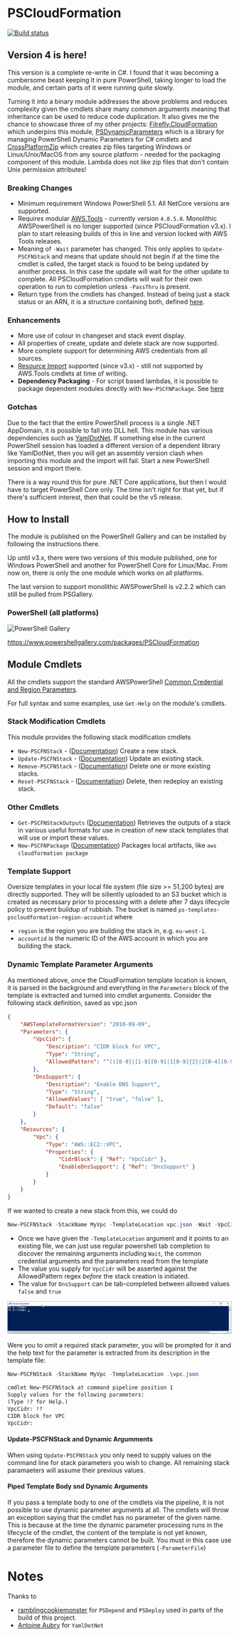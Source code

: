 # PSCloudFormation
[![Build status](https://ci.appveyor.com/api/projects/status/fgt7d0icj7emc6hl/branch/master?svg=true)](https://ci.appveyor.com/project/fireflycons/pscloudformation/branch/master)

## Version 4 is here!

This version is a complete re-write in C#. I found that it was becoming a cumbersome beast keeping it in pure PowerShell, taking longer to load the module, and certain parts of it were running quite slowly.

Turning it into a binary module addresses the above problems and reduces complexity given the cmdlets share many common arguments meaning that inheritance can be used to reduce code duplication. It also gives me the chance to showcase three of my other projects: [Filrefly.CloudFormation](https://github.com/fireflycons/Firefly.CloudFormation) which underpins this module, [PSDynamicParameters](https://github.com/fireflycons/PSDynamicParameters) which is a library for managing PowerShell Dynamic Parameters for C# cmdlets and [CrossPlatformZip](https://github.com/fireflycons/CrossPlatformZip) which creates zip files targeting Windows or Linux/Unix/MacOS from any source platform - needed for the packaging component of this module. Lambda does not like zip files that don't contain Unix permission attributes!

### Breaking Changes

* Minimum requirement Windows PowerShell 5.1. All NetCore versions are supported.
* Requires modular [AWS.Tools](https://github.com/aws/aws-tools-for-powershell/issues/67) - currently version `4.0.5.0`. Monolithic AWSPowerShell is no longer supported (since PSCloudFormation v3.x). I plan to start releasing builds of this in line and version locked with AWS Tools releases.
* Meaning of `-Wait` parameter has changed. This only applies to `Update-PSCFNStack` and means that update should not begin if at the time the cmdlet is called, the target stack is found to be being updated by another process. In this case the update will wait for the other update to complete. All PSCloudFormation cmdlets will wait for their own operation to run to completion unless `-PassThru` is present.
* Return type from the cmdlets has changed. Instead of being just a stack status or an ARN, it is a structure containing both, defined [here](https://fireflycons.github.io/Firefly-CloudFormation/api/Firefly.CloudFormation.Model.CloudFormationResult.html).

### Enhancements

* More use of colour in changeset and stack event display.
* All properties of create, update and delete stack are now supported.
* More complete support for determining AWS credentials from all sources.
* [Resource Import](https://docs.aws.amazon.com/AWSCloudFormation/latest/UserGuide/resource-import.html) supported (since v3.x) - still not supported by AWS.Tools cmdlets at time of writing.
* **Dependency Packaging** - For script based lambdas, it is possible to package dependent modules directly with `New-PSCFNPackage`. See [here](./static/lambda-dependencies.md)

### Gotchas

Due to the fact that the entire PowerShell process is a single .NET AppDomain, it is possible to fall into DLL hell. This module has various dependencies such as [YamlDotNet](https://github.com/aaubry/YamlDotNet). If something else in the current PowerShell session has loaded a different version of a dependent library like YamlDotNet, then you will get an assembly version clash when importing this module and the import will fail. Start a new PowerShell session and import there.

There is a way round this for pure .NET Core applications, but then I would have to target PowerShell Core only. The time isn't right for that yet, but if there's sufficient interest, then that could be the v5 release.

## How to Install

The module is published on the PowerShell Gallery and can be installed by following the instructions there.

Up until v3.x, there were two versions of this module published, one for Windows PowerShell and another for PowerShell Core for Linux/Mac. From now on, there is only the one module which works on all platforms.

The last version to support monolithic AWSPowerShell is v2.2.2 which can still be pulled from PSGallery.

### PowerShell (all platforms)
![PowerShell Gallery](https://img.shields.io/powershellgallery/v/PSCloudFormation)

https://www.powershellgallery.com/packages/PSCloudFormation



## Module Cmdlets

All the cmdlets support the standard AWSPowerShell [Common Credential and Region Parameters](https://docs.aws.amazon.com/powershell/latest/reference/items/pstoolsref-commonparams.html).

For full syntax and some examples, use `Get-Help` on the module's cmdlets.

### Stack Modification Cmdlets

This module provides the following stack modification cmdlets

- `New-PSCFNStack` - ([Documentation](docs/en-US/New-PSCFNStack.md)) Create a new stack.
- `Update-PSCFNStack` - ([Documentation](docs/en-US/Update-PSCFNStack.md)) Update an existing stack.
- `Remove-PSCFNStack` - ([Documentation](docs/en-US/Remove-PSCFNStack.md)) Delete one or more existing stacks.
- `Reset-PSCFNStack` - ([Documentation](docs/en-US/Reset-PSCFNStack.md)) Delete, then redeploy an existing stack.

### Other Cmdlets

- `Get-PSCFNStackOutputs` ([Documentation](docs/en-US/Get-PSCFNStackOutputs.md)) Retrieves the outputs of a stack in various useful formats for use in creation of new stack templates that will use or import these values.
- `New-PSCFNPackage` ([Documentation](docs/en-US/New-PSCFNPackage.md)) Packages local artifacts, like `aws cloudformation package`

### Template Support

Oversize templates in your local file system (file size >= 51,200 bytes) are directly supported. They will be siliently uploaded to an S3 bucket which is created as necessary prior to processing with a delete after 7 days lifecycle policy to prevent buildup of rubbish. The bucket is named `ps-templates-pscloudformation-region-accountid` where
* `region` is the region you are building the stack in, e.g. `eu-west-1`.
* `accountid` is the numeric ID of the AWS account in which you are building the stack.

### Dynamic Template Parameter Arguments

As mentioned above, once the CloudFormation template location is known, it is parsed in the background and everything in the `Parameters` block of the template is extracted and turned into cmdlet arguments. Consider the following stack definition, saved as vpc.json

```json
{
    "AWSTemplateFormatVersion": "2010-09-09",
    "Parameters": {
        "VpcCidr": {
            "Description": "CIDR block for VPC",
            "Type": "String",
            "AllowedPattern": "^(([0-9]|[1-9][0-9]|1[0-9]{2}|2[0-4][0-9]|25[0-5])\\.){3}([0-9]|[1-9][0-9]|1[0-9]{2}|2[0-4][0-9]|25[0-5])(\/([0-9]|[1-2][0-9]|3[0-2]))$"
        },
        "DnsSupport": {
            "Description": "Enable DNS Support",
            "Type": "String",
            "AllowedValues": [ "true", "false" ],
            "Default": "false"
        }
    },
    "Resources": {
        "Vpc": {
            "Type": "AWS::EC2::VPC",
            "Properties": {
                "CidrBlock": { "Ref": "VpcCidr" },
                "EnableDnsSupport": { "Ref": "DnsSupport" }
            }
        }
    }
}
```

If we wanted to create a new stack from this, we could do
```powershell
New-PSCFNStack -StackName MyVpc -TemplateLocation vpc.json -Wait -VpcCidr 10.0.0.0/16 -DnsSupport true
```

- Once we have given the `-TemplateLocation` argument and it points to an  existing file, we can just use regular powershell tab completion to discover the remaining arguments including `Wait`, the common credential arguments and the parameters read from the template
- The value you supply for `VpcCidr` will be asserted against the AllowedPattern regex _before_ the stack creation is initiated.
- The value for `DnsSupport` can be tab-completed between allowed values `false` and `true`

![New-PSCFNStack](images/New-PSCFNStack.gif?raw=true "New-PSCFNStack in action")

Were you to omit a required stack parameter, you will be prompted for it and the help text for the parameter is extracted from its description in the template file:

```powershell
New-PSCFNStack -StackName MyVpc -TemplateLocation .\vpc.json
```

```
cmdlet New-PSCFNStack at command pipeline position 1
Supply values for the following parameters:
(Type !? for Help.)
VpcCidr: !?
CIDR block for VPC
VpcCidr:
```

#### Update-PSCFNStack and Dynamic Argumments

When using `Update-PSCFNStack` you only need to supply values on the command line for stack parameters you wish to change. All remaining stack paramaeters will assume their previous values.

#### Piped Template Body snd Dynamic Arguments

If you pass a template body to one of the cmdlets via the pipeline, it is not possible to use dynamic parameter arguments at all. The cmdlets will throw an exception saying that the cmdlet has no parameter of the given name. This is because at the time the dynamic parameter processing runs in the lifecycle of the cmdlet, the content of the template is not yet known, therefore the dynamic parameters cannot be built. You must in this case use a parameter file to define the template parameters (`-ParameterFile`)

# Notes

Thanks to

* [ramblingcookiemonster](http://ramblingcookiemonster.github.io/) for `PSDepend` and `PSDeploy` used in parts of the build of this project.
* [Antoine Aubry](https://github.com/aaubry/YamlDotNet) for `YamlDotNet`